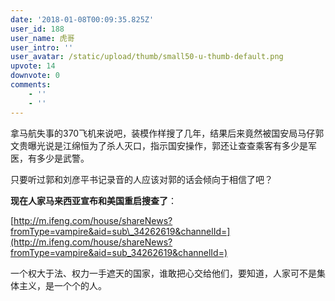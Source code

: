 ```yaml
---
date: '2018-01-08T00:09:35.825Z'
user_id: 188
user_name: 虎哥
user_intro: ''
user_avatar: /static/upload/thumb/small50-u-thumb-default.png
upvote: 14
downvote: 0
comments:
    - ''
    - ''
---
```


拿马航失事的370飞机来说吧，装模作样搜了几年，结果后来竟然被国安局马仔郭文贵曝光说是江绵恒为了杀人灭口，指示国安操作，郭还让查查乘客有多少是军医，有多少是武警。

只要听过郭和刘彦平书记录音的人应该对郭的话会倾向于相信了吧？

**现在人家马来西亚宣布和美国重启搜查了**：

[http://m.ifeng.com/house/shareNews?fromType=vampire&aid=sub\_34262619&channelId=](http://m.ifeng.com/house/shareNews?fromType=vampire&aid=sub_34262619&channelId=)

一个权大于法、权力一手遮天的国家，谁敢把心交给他们，要知道，人家可不是集体主义，是一个个的人。
